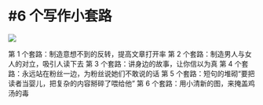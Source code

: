 # #6 个写作小套路

![](http://cdn.hackdapp.com/2020-09-21-070841.jpg)

第 1 个套路：制造意想不到的反转，提高文章打开率
第 2 个套路：制造男人与女人的对立，吸引人读下去
第 3 个套路：讲身边的故事，让你信以为真
第 4 个套路：永远站在粉丝一边，为粉丝说她们不敢说的话
第 5 个套路：短句的堆砌“要把读者当婴儿，把复杂的内容掰碎了喂给他”
第 6 个套路：用小清新的图，来掩盖鸡汤的毒
